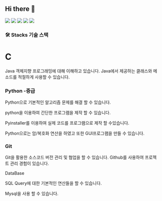 ## Hi there 👋

<!--
**Junminjae1/Junminjae1** is a ✨ _special_ ✨ repository because its `README.md` (this file) appears on your GitHub profile.

Here are some ideas to get you started:

- 🔭 I’m currently working on ...
- 🌱 I’m currently learning ...
- 👯 I’m looking to collaborate on ...
- 🤔 I’m looking for help with ...
- 💬 Ask me about ...
- 📫 How to reach me: ...
- 😄 Pronouns: ...
- ⚡ Fun fact: ...
-->
<img src="https://img.shields.io/badge/Python-3776AB?style=flat-sqare&logo=Python&logoColor=white"/>
<img src="https://img.shields.io/badge/Android-3DDC84?style=flat-square&logo=Android&logoColor=white"/>
<img src="https://img.shields.io/badge/Pycharm-3AAC12?style=flat-square&logo=Pycharm&logoColor=blue"/>
<img src="https://img.shields.io/badge/Java-3AAC12?style=flat-square&logo=Java&logoColor=black"/>
<img src="https://img.shields.io/badge/Notion-31BA23?style=flat-square&logo=Notion&logoColor=white"/>

### 🛠️ Stacks 기술 스택

# C

Java
객체지향 프로그래밍에 대해 이해하고 있습니다.
Java에서 제공하는 클래스와 메소드를 적절하게 사용할 수 있습니다.

### Python -중급

Python으로 기본적인 알고리즘 문제를 해결 할 수 있습니다.

python을 이용하여 간단한 프로그램을 제작 할 수 있습니다.

Pyinstaller를 이용하여 실제 코드를 프로그램으로 제작 할 수있습니다.

Python으로는 암/복호화 연산을 하였고 또한 GUI프로그램을 만들 수 있습니다.

### Git

Git을 활용한 소스코드 버전 관리 및 협업을 할 수 있습니다.
Github를 사용하여 프로젝트 관리 경험이 있습니다.

DataBase

SQL Query에 대한 기본적인 연산들을 할 수 있습니다.

Mysql을 사용 할 수 있습니다.
